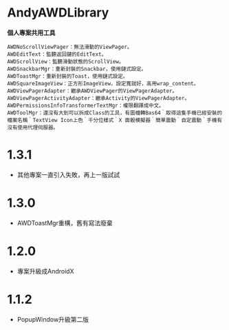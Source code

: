 # AndyAWDLibrary

**個人專案共用工具**

    AWDNoScrollViewPager：無法滑動的ViewPager。
    AWDEditText：監聽返回鍵的EditText。
    AWDScrollView：監聽滑動狀態的ScrollView。
    AWDSnackbarMgr：重新封裝的Snackbar，使用鏈式設定。
    AWDToastMgr：重新封裝的Toast，使用鏈式設定。
    AWDSquareImageView：正方形ImageView，設定寬就好，高用wrap_content。
    AWDViewPagerAdapter：繼承AWDViewPager的ViewPagerAdapter。
    AWDViewPagerActivityAdapter：繼承Activity的ViewPagerAdapter。
    AWDPermissionsInfoTransformerTextMgr：權限翻譯成中文。
    AWDToolMgr：還沒有大到可以拆成Class的工具，有圖檔轉Bas64｀取得這隻手機已經安裝的檔案名稱｀TextView Icon上色｀千分位樣式｀X 面骰模擬器｀簡單震動｀自定震動｀手機有沒有使用代理伺服器。

# 1.3.1
+ 其他專案一直引入失敗，再上一版試試

# 1.3.0
+ AWDToastMgr重構，舊有寫法廢棄

# 1.2.0
+ 專案升級成AndroidX

# 1.1.2
+ PopupWindow升級第二版
